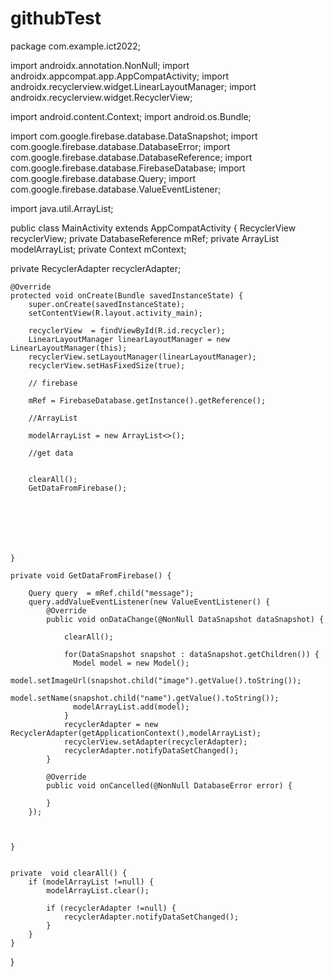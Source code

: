 # githubTest
 package com.example.ict2022;

import androidx.annotation.NonNull;
import androidx.appcompat.app.AppCompatActivity;
import androidx.recyclerview.widget.LinearLayoutManager;
import androidx.recyclerview.widget.RecyclerView;

import android.content.Context;
import android.os.Bundle;

import com.google.firebase.database.DataSnapshot;
import com.google.firebase.database.DatabaseError;
import com.google.firebase.database.DatabaseReference;
import com.google.firebase.database.FirebaseDatabase;
import com.google.firebase.database.Query;
import com.google.firebase.database.ValueEventListener;

import java.util.ArrayList;

public class MainActivity extends AppCompatActivity {
   RecyclerView recyclerView;
   private DatabaseReference mRef;
   private ArrayList<Model> modelArrayList;
   private Context mContext;

   private RecyclerAdapter recyclerAdapter;


    @Override
    protected void onCreate(Bundle savedInstanceState) {
        super.onCreate(savedInstanceState);
        setContentView(R.layout.activity_main);

        recyclerView  = findViewById(R.id.recycler);
        LinearLayoutManager linearLayoutManager = new LinearLayoutManager(this);
        recyclerView.setLayoutManager(linearLayoutManager);
        recyclerView.setHasFixedSize(true);

        // firebase

        mRef = FirebaseDatabase.getInstance().getReference();

        //ArrayList

        modelArrayList = new ArrayList<>();

        //get data


        clearAll();
        GetDataFromFirebase();







    }

    private void GetDataFromFirebase() {

        Query query  = mRef.child("message");
        query.addValueEventListener(new ValueEventListener() {
            @Override
            public void onDataChange(@NonNull DataSnapshot dataSnapshot) {

                clearAll();

                for(DataSnapshot snapshot : dataSnapshot.getChildren()) {
                  Model model = new Model();
                  model.setImageUrl(snapshot.child("image").getValue().toString());
                  model.setName(snapshot.child("name").getValue().toString());
                  modelArrayList.add(model);
                }
                recyclerAdapter = new RecyclerAdapter(getApplicationContext(),modelArrayList);
                recyclerView.setAdapter(recyclerAdapter);
                recyclerAdapter.notifyDataSetChanged();
            }

            @Override
            public void onCancelled(@NonNull DatabaseError error) {

            }
        });



    }


    private  void clearAll() {
        if (modelArrayList !=null) {
            modelArrayList.clear();

            if (recyclerAdapter !=null) {
                recyclerAdapter.notifyDataSetChanged();
            }
        }
    }
}